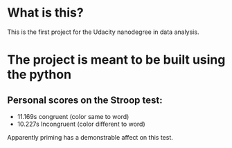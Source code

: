 # What is this?
This is the first project for the Udacity nanodegree in data analysis.  

# The project is meant to be built using the python 

## Personal scores on the Stroop test:

* 11.169s congruent (color same to word)
* 10.227s Incongruent (color different to word)

Apparently priming has a demonstrable affect on this test.
